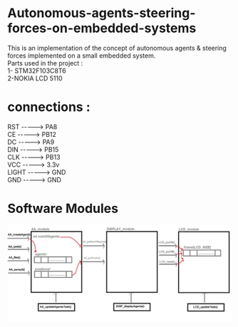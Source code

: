 # Autonomous-agents-steering-forces-on-embedded-systems
This is an implementation of the concept of autonomous agents &amp; steering forces implemented on a small embedded system.  
Parts used in the project :  
1- STM32F103C8T6  
2-NOKIA LCD 5110  
  
# connections :                                                                                                                        

RST   -----> PA8  
CE    -----> PB12  
DC    -----> PA9  
DIN   -----> PB15  
CLK   -----> PB13  
VCC   -----> 3.3v  
LIGHT -----> GND  
GND   -----> GND  

# Software Modules
![alt text](https://github.com/mohannadmaklad/Autonomous-agents-steering-forces-on-embedded-systems/blob/master/Project.jpg)
